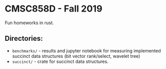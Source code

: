 # CMSC858D - Fall 2019

Fun homeworks in rust.

## Directories:
- `benchmarks/` - results and jupyter notebook for measuring implemented succinct data structures (bit vector rank/select, wavelet tree)
- `succinct/` - crate for succinct data structures.
